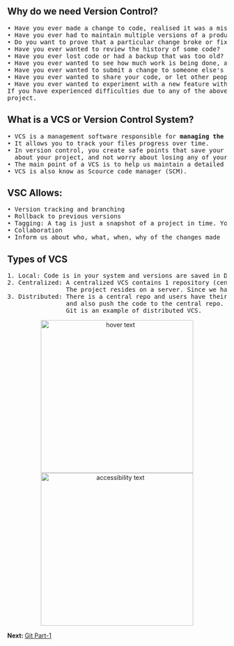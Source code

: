 <h2>Why do we need Version Control?</h2>
<pre>
• Have you ever made a change to code, realised it was a mistake and wanted to revert back?
• Have you ever had to maintain multiple versions of a product?
• Do you want to prove that a particular change broke or fixed a piece of code?
• Have you ever wanted to review the history of some code?
• Have you ever lost code or had a backup that was too old?
• Have you ever wanted to see how much work is being done, and where, when and by whom?
• Have you ever wanted to submit a change to someone else's code?
• Have you ever wanted to share your code, or let other people work on your code simultaneously?
• Have you ever wanted to experiment with a new feature without interfering with working code?
If you have experienced difficulties due to any of the above condition then that’s an indicator to use Version Control in your 
project.
</pre>
<h2> What is a VCS or Version Control System?</h1>
<pre>
• VCS is a management software responsible for <b>managing the changes</b> in your project. 
• It allows you to track your files progress over time.
• In version control, you create safe points that save your project, giving you total freedom and security to change anything 
  about your project, and not worry about losing any of your data.
• The main point of a VCS is to help us maintain a detailed history of the project, and to work on different versions of it too.
• VCS is also know as Scource code manager (SCM).
</pre>

<h2>VSC Allows:</h2>
<pre>
• Version tracking and branching
• Rollback to previous versions
• Tagging: A tag is just a snapshot of a project in time. You can tag to refer it back later whenever required
• Collaboration
• Inform us about who, what, when, why of the changes made
</pre>

<h2>Types of VCS</h2>
<pre>
1. Local: Code is in your system and versions are saved in DB, along with time stamp
2. Centralized: A centralized VCS contains 1 repository (central repository) and every user gets to work on the same.
                The project resides on a server. Since we have 1 central repo therefore it has certain disadvantages.
3. Distributed: There is a central repo and users have their own local repo. Each user can pull the code from central repo
                and also push the code to the central repo.
                Git is an example of distributed VCS.
</pre>
<p align="center">
  <img src="https://github.com/Anupriya1729/git-handbook/blob/main/images/centralized%20vcs.png" width="350" title="hover text">
  <img src="https://github.com/Anupriya1729/git-handbook/blob/main/images/distributed%20vcs.png" width="350" alt="accessibility text">
</p>
<b>Next: </b><a href="https://github.com/Anupriya1729/git-handbook/blob/main/2.%20Git%20(Part-1).md">Git Part-1</a>
